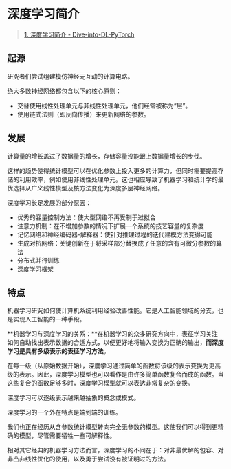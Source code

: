 # 深度学习简介

> [1. 深度学习简介 - Dive-into-DL-PyTorch](https://tangshusen.me/Dive-into-DL-PyTorch/#/chapter01_DL-intro/deep-learning-intro)

## 起源

研究者们尝试组建模仿神经元互动的计算电路。

绝大多数神经网络都包含以下的核心原则：

- 交替使用线性处理单元与非线性处理单元，他们经常被称为“层”。
- 使用链式法则（即反向传播）来更新网络的参数。

## 发展

计算量的增长盖过了数据量的增长，存储容量没能跟上数据量增长的步伐。

这样的趋势使得统计模型可以在优化参数上投入更多的计算力，但同时需要提高存储的利用效率，例如使用非线性处理单元。这也相应导致了机器学习和统计学的最优选择从广义线性模型及核方法变化为深度多层神经网络。

深度学习长足发展的部分原因：

- 优秀的容量控制方法：使大型网络不再受制于过拟合
- 注意力机制：在不增加参数的情况下扩展一个系统的技艺容量的复杂度
- 记忆网络和神经编码器-解释器：使针对推理过程的迭代建模方法变得可能
- 生成对抗网络：关键创新在于将采样部分替换成了任意的含有可微分参数的算法
- 分布式并行训练
- 深度学习框架

## 特点

机器学习研究如何使计算机系统利用经验改善性能。它是人工智能领域的分支，也是实现人工智能的一种手段。

**机器学习与深度学习的关系：**在机器学习的众多研究方向中，表征学习关注如何自动找出表示数据的合适方式，以便更好地将输入变换为正确的输出，**而深度学习是具有多级表示的表征学习方法**。

在每一级（从原始数据开始），深度学习通过简单的函数将该级的表示变换为更高级的表示。因此，深度学习模型也可以看作是由许多简单函数复合而成的函数。当这些复合的函数足够多时，深度学习模型就可以表达非常复杂的变换。

深度学习可以逐级表示越来越抽象的概念或模式。

深度学习的一个外在特点是端到端的训练。

我们也正在经历从含参数统计模型转向完全无参数的模型。这使我们可以得到更精确的模型，尽管需要牺牲一些可解释性。

相对其它经典的机器学习方法而言，深度学习的不同在于：对非最优解的包容、对非凸非线性优化的使用，以及勇于尝试没有被证明过的方法。
